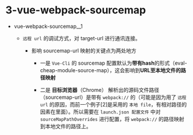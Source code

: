 # 3-vue-webpack-sourcemap

- vue-webpack-sourcemap__1

    - `远程 url` 的调试方式，对 target-url 进行通讯连接。
        
        - 影响 sourcemap-url 映射的关键点为两处地方
        
            -  一是 `Vue-Cli` 的 sourcemap 配置默认为**带有hash**的形式（eval-cheap-module-source-map），这会影响到**URL至本地文件的路径映射**

            - 二是 **目标浏览器**（Chrome） 解析出的源码文件路径（sourcemap-url）是带有 `webpack://` 的（可能是因为用了 `远程 url` 的原因，而前一个例子[2]是采用的 `本地 file`，有相对路径的因素在里面）。所以需要在 `launch.json 配置文件` 中对 `sourceMapPathOverrides` 进行配置，将 `webpack://` 的路径映射到本地文件的路径上。
